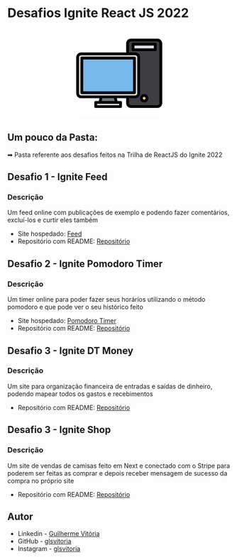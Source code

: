 # Desafios Ignite React JS 2022

<p align="center">
  <img src="./computer.png" width="200px" height="200px"/></p>
<p align="center">

## Um pouco da Pasta:

➡ Pasta referente aos desafios feitos na Trilha de ReactJS do Ignite 2022

## Desafio 1 - Ignite Feed

### Descrição

Um feed online com publicações de exemplo e podendo fazer comentários, excluí-los e curtir eles também

-  Site hospedado: [Feed](glsvitoria-feed.vercel.app)
-  Repositório com README: [Repositório](https://github.com/glsvitoria/ignite-react-2022-classprojects/tree/main/Projeto%202%20-%20Pomodoro%20Timer)


## Desafio 2 - Ignite Pomodoro Timer

### Descrição

Um timer online para poder fazer seus horários utilizando o método pomodoro e que pode ver o seu histórico feito

-  Site hospedado: [Pomodoro Timer](https://glsvitoria-pomodoro.vercel.app/)
-  Repositório com README: [Repositório](https://github.com/glsvitoria/ignite-react-2022-classprojects/tree/main/Projeto%202%20-%20Pomodoro%20Timer)

## Desafio 3 - Ignite DT Money

### Descrição

Um site para organização financeira de entradas e saídas de dinheiro, podendo mapear todos os gastos e recebimentos

<!-- -  Site hospedado: [Pomodoro Timer](https://glsvitoria-pomodoro.vercel.app/) -->
-  Repositório com README: [Repositório](https://github.com/glsvitoria/ignite-react-2022-classprojects/tree/main/Projeto%203%20-%20DT%20Money)

## Desafio 3 - Ignite Shop

### Descrição

Um site de vendas de camisas feito em Next e conectado com o Stripe para poderem ser feitas as comprar e depois receber mensagem de sucesso da compra no próprio site

<!-- -  Site hospedado: [Pomodoro Timer](https://glsvitoria-pomodoro.vercel.app/) -->
-  Repositório com README: [Repositório](https://github.com/glsvitoria/ignite-react-2022-classprojects/tree/main/Projeto%204%20-%20Ignite%20Shop)

## Autor

-  Linkedin - [Guilherme Vitória](https://www.linkedin.com/in/glsvitoria/)
-  GitHub - [glsvitoria](https://github.com/glsvitoria)
-  Instagram - [glsvitoria](https://www.instagram.com/glsvitoria/)
